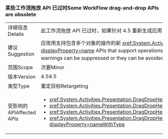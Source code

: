 ### <a name="some-workflow-drag-and-drop-apis-are-obsolete"></a><span data-ttu-id="3f8c1-101">某些工作流拖放 API 已过时</span><span class="sxs-lookup"><span data-stu-id="3f8c1-101">Some WorkFlow drag-and-drop APIs are obsolete</span></span>

|   |   |
|---|---|
|<span data-ttu-id="3f8c1-102">详细信息</span><span class="sxs-lookup"><span data-stu-id="3f8c1-102">Details</span></span>|<span data-ttu-id="3f8c1-103">此工作流拖放 API 已过时，如果针对 4.5 重新生成应用，将引发编译器警告。</span><span class="sxs-lookup"><span data-stu-id="3f8c1-103">This WorkFlow drag-and-drop API is obsolete and will cause compiler warnings if the app is rebuilt against 4.5.</span></span>|
|<span data-ttu-id="3f8c1-104">建议</span><span class="sxs-lookup"><span data-stu-id="3f8c1-104">Suggestion</span></span>|<span data-ttu-id="3f8c1-105">应改用支持包含多个对象的操作的新 <xref:System.Activities.Presentation.DragDropHelper?displayProperty=name> API。</span><span class="sxs-lookup"><span data-stu-id="3f8c1-105">New <xref:System.Activities.Presentation.DragDropHelper?displayProperty=name> APIs that support operations with multiple objects should be used instead.</span></span> <span data-ttu-id="3f8c1-106">或者，可以禁止显示生成警告，也可以使用较早的编译器避免出现此类警告。</span><span class="sxs-lookup"><span data-stu-id="3f8c1-106">Alternatively, the build warnings can be suppressed or they can be avoided by using an older compiler.</span></span> <span data-ttu-id="3f8c1-107">API 仍受支持。</span><span class="sxs-lookup"><span data-stu-id="3f8c1-107">The APIs are still supported.</span></span>|
|<span data-ttu-id="3f8c1-108">范围</span><span class="sxs-lookup"><span data-stu-id="3f8c1-108">Scope</span></span>|<span data-ttu-id="3f8c1-109">次要</span><span class="sxs-lookup"><span data-stu-id="3f8c1-109">Minor</span></span>|
|<span data-ttu-id="3f8c1-110">版本</span><span class="sxs-lookup"><span data-stu-id="3f8c1-110">Version</span></span>|<span data-ttu-id="3f8c1-111">4.5</span><span class="sxs-lookup"><span data-stu-id="3f8c1-111">4.5</span></span>|
|<span data-ttu-id="3f8c1-112">类型</span><span class="sxs-lookup"><span data-stu-id="3f8c1-112">Type</span></span>|<span data-ttu-id="3f8c1-113">重定目标</span><span class="sxs-lookup"><span data-stu-id="3f8c1-113">Retargeting</span></span>|
|<span data-ttu-id="3f8c1-114">受影响的 API</span><span class="sxs-lookup"><span data-stu-id="3f8c1-114">Affected APIs</span></span>|<ul><li><xref:System.Activities.Presentation.DragDropHelper.DoDragMove(System.Activities.Presentation.WorkflowViewElement,System.Windows.Point)?displayProperty=nameWithType></li><li><xref:System.Activities.Presentation.DragDropHelper.GetCompositeView(System.Windows.DragEventArgs)?displayProperty=nameWithType></li><li><xref:System.Activities.Presentation.DragDropHelper.GetDraggedModelItem(System.Windows.DragEventArgs)?displayProperty=nameWithType></li><li><xref:System.Activities.Presentation.DragDropHelper.GetDroppedObject(System.Windows.DependencyObject,System.Windows.DragEventArgs,System.Activities.Presentation.EditingContext)?displayProperty=nameWithType></li></ul>|


